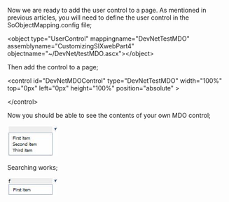 <properties date="2016-06-24"
SortOrder="11"
/>

Now we are ready to add the user control to a page. As mentioned in previous articles, you will need to define the user control in the SoObjectMapping.config file;

&lt;object type="UserControl" mappingname="DevNetTestMDO" assemblyname="CustomizingSIXwebPart4" objectname="~/DevNet/testMDO.ascx"&gt;&lt;/object&gt;

Then add the control to a page;

&lt;control id="DevNetMDOControl" type="DevNetTestMDO" width="100%" top="0px" left="0px" height="100%" position="absolute" &gt;

&lt;/control&gt;

Now you should be able to see the contents of your own MDO control;

<img src="image001.jpg" alt="Image001" class="c23" />

Searching works;

<img src="image002.jpg" alt="Image002" class="c24" />
